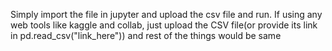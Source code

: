 Simply import the file in jupyter and upload the csv file and run.
If using any web tools like kaggle and collab, just upload the CSV file(or provide its link in pd.read_csv("link_here")) and rest of the things would be same
